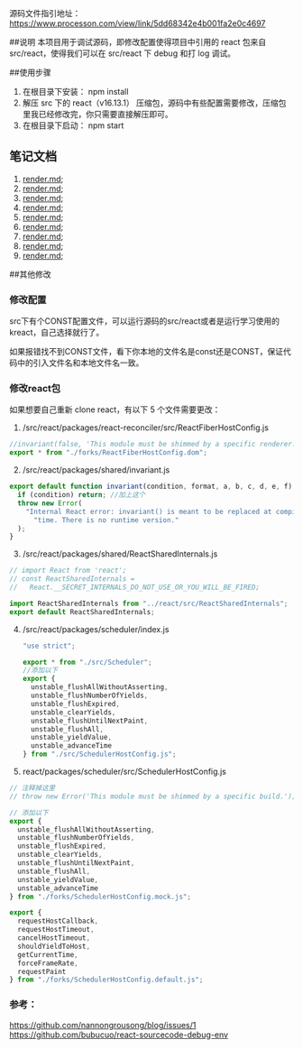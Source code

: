 源码文件指引地址：https://www.processon.com/view/link/5dd68342e4b001fa2e0c4697

##说明
本项目用于调试源码，即修改配置使得项目中引用的 react 包来自 src/react，使得我们可以在 src/react 下 debug 和打 log 调试。

##使用步骤

1. 在根目录下安装： npm install
2. 解压 src 下的 react（v16.13.1） 压缩包，源码中有些配置需要修改，压缩包里我已经修改完，你只需要直接解压即可。
3. 在根目录下启动： npm start

## 笔记文档
1. [render.md](./README/ReactDom/1.render.md);
2. [render.md](./README/ReactDom/2.updateContainer.md);
3. [render.md](./README/ReactDom/3.expirationTime.md);
4. [render.md](./README/ReactDom/4.setState&forceUpdate.md);
5. [render.md](./README/ReactDom/5.scheduleWork.md);
6. [render.md](./README/ReactDom/6.performSyncWorkOnRoot.md);
7. [render.md](./README/ReactDom/7.workLoopSync.md);
8. [render.md](./README/ReactDom/8.compleUnitOfWork.md);
9. [render.md](./README/ReactDom/9.commit.md);



##其他修改

### 修改配置

src下有个CONST配置文件，可以运行源码的src/react或者是运行学习使用的kreact，自己选择就行了。

如果报错找不到CONST文件，看下你本地的文件名是const还是CONST，保证代码中的引入文件名和本地文件名一致。

### 修改react包

如果想要自己重新 clone react，有以下 5 个文件需要更改：

1. /src/react/packages/react-reconciler/src/ReactFiberHostConfig.js

```jsx
//invariant(false, 'This module must be shimmed by a specific renderer.'); //sy
export * from "./forks/ReactFiberHostConfig.dom";
```

2. /src/react/packages/shared/invariant.js

```jsx
export default function invariant(condition, format, a, b, c, d, e, f) {
  if (condition) return; //加上这个
  throw new Error(
    "Internal React error: invariant() is meant to be replaced at compile " +
      "time. There is no runtime version."
  );
}
```

3. /src/react/packages/shared/ReactSharedInternals.js

```jsx
// import React from 'react';
// const ReactSharedInternals =
//   React.__SECRET_INTERNALS_DO_NOT_USE_OR_YOU_WILL_BE_FIRED;

import ReactSharedInternals from "../react/src/ReactSharedInternals";
export default ReactSharedInternals;
```

4. /src/react/packages/scheduler/index.js

   ```jsx
   "use strict";

   export * from "./src/Scheduler";
   //添加以下
   export {
     unstable_flushAllWithoutAsserting,
     unstable_flushNumberOfYields,
     unstable_flushExpired,
     unstable_clearYields,
     unstable_flushUntilNextPaint,
     unstable_flushAll,
     unstable_yieldValue,
     unstable_advanceTime
   } from "./src/SchedulerHostConfig.js";
   ```

5. react/packages/scheduler/src/SchedulerHostConfig.js

```js
// 注释掉这里
// throw new Error('This module must be shimmed by a specific build.');

// 添加以下
export {
  unstable_flushAllWithoutAsserting,
  unstable_flushNumberOfYields,
  unstable_flushExpired,
  unstable_clearYields,
  unstable_flushUntilNextPaint,
  unstable_flushAll,
  unstable_yieldValue,
  unstable_advanceTime
} from "./forks/SchedulerHostConfig.mock.js";

export {
  requestHostCallback,
  requestHostTimeout,
  cancelHostTimeout,
  shouldYieldToHost,
  getCurrentTime,
  forceFrameRate,
  requestPaint
} from "./forks/SchedulerHostConfig.default.js";
```




### 参考：

https://github.com/nannongrousong/blog/issues/1
https://github.com/bubucuo/react-sourcecode-debug-env
